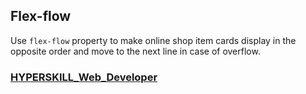 ## Flex-flow

Use `flex-flow` property to make online shop item cards display in the opposite order and move to the next line in case of overflow.

### [HYPERSKILL_Web_Developer](https://github.com/kakanew/HYPERSKILL_Web_Developer)

